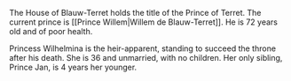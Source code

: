 The House of Blauw-Terret holds the title of the Prince of Terret. The current prince is [[Prince Willem|Willem de Blauw-Terret]]. He is 72 years old and of poor health.

Princess Wilhelmina is the heir-apparent, standing to succeed the throne after his death. She is 36 and unmarried, with no children. Her only sibling, Prince Jan, is 4 years her younger.
